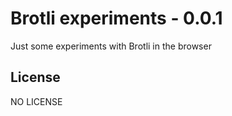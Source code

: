 # Brotli experiments - 0.0.1
Just some experiments with Brotli in the browser


## License
NO LICENSE
